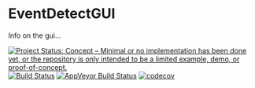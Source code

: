 # EventDetectGUI
Info on the gui...

<a href="https://www.repostatus.org/#concept"><img src="https://www.repostatus.org/badges/latest/concept.svg" alt="Project Status: Concept – Minimal or no implementation has been done yet, or the repository is only intended to be a limited example, demo, or proof-of-concept." /></a>
[![Build Status](https://travis-ci.org/frehbach/EventDetectGUI.svg?branch=master)](https://travis-ci.org/frehbach/EventDetectGUI)
[![AppVeyor Build Status](https://ci.appveyor.com/api/projects/status/github/frehbach/EventDetectGUI?branch=master&svg=true)](https://ci.appveyor.com/project/frehbach/EventDetectGUI)
[![codecov](https://codecov.io/gh/frehbach/EventDetectGUI/branch/master/graph/badge.svg)](https://codecov.io/gh/frehbach/EventDetectGUI)
